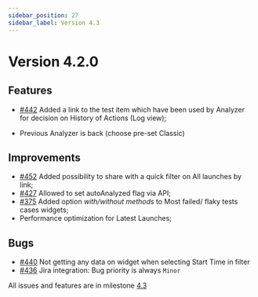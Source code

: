 ```yaml
---
sidebar_position: 27
sidebar_label: Version 4.3
---
```


# Version 4.2.0

## Features


* [#442](https://github.com/reportportal/reportportal/issues/442) Added a link to the test item which have been used by Analyzer for decision on History of Actions (Log view);

* Previous Analyzer is back (choose pre-set Classic)

## Improvements

* [#452](https://github.com/reportportal/reportportal/issues/452) Added possibility to share with a quick filter on All launches by link;
* [#427](https://github.com/reportportal/reportportal/issues/427)  Allowed to set autoAnalyzed flag via API;
* [#375](https://github.com/reportportal/reportportal/issues/375) Added option *with/without methods* to Most failed/ flaky tests cases widgets;
* Performance optimization for Latest Launches;

## Bugs

* [#440](https://github.com/reportportal/reportportal/issues/440) Not getting any data on widget when selecting Start Time in filter
* [#436](https://github.com/reportportal/reportportal/issues/436) Jira integration: Bug priority is always `Minor`

All issues and features are in milestone [4.3](https://github.com/reportportal/reportportal/milestone/21?closed=1)
